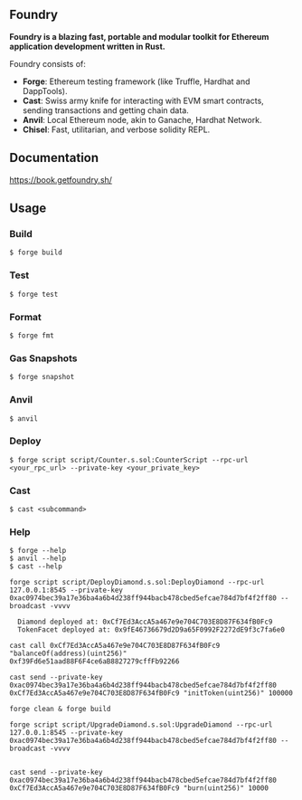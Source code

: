 ## Foundry

**Foundry is a blazing fast, portable and modular toolkit for Ethereum application development written in Rust.**

Foundry consists of:

-   **Forge**: Ethereum testing framework (like Truffle, Hardhat and DappTools).
-   **Cast**: Swiss army knife for interacting with EVM smart contracts, sending transactions and getting chain data.
-   **Anvil**: Local Ethereum node, akin to Ganache, Hardhat Network.
-   **Chisel**: Fast, utilitarian, and verbose solidity REPL.

## Documentation

https://book.getfoundry.sh/

## Usage

### Build

```shell
$ forge build
```

### Test

```shell
$ forge test
```

### Format

```shell
$ forge fmt
```

### Gas Snapshots

```shell
$ forge snapshot
```

### Anvil

```shell
$ anvil
```

### Deploy

```shell
$ forge script script/Counter.s.sol:CounterScript --rpc-url <your_rpc_url> --private-key <your_private_key>
```

### Cast

```shell
$ cast <subcommand>
```

### Help

```shell
$ forge --help
$ anvil --help
$ cast --help
```


```
forge script script/DeployDiamond.s.sol:DeployDiamond --rpc-url 127.0.0.1:8545 --private-key 0xac0974bec39a17e36ba4a6b4d238ff944bacb478cbed5efcae784d7bf4f2ff80 --broadcast -vvvv

  Diamond deployed at: 0xCf7Ed3AccA5a467e9e704C703E8D87F634fB0Fc9
  TokenFacet deployed at: 0x9fE46736679d2D9a65F0992F2272dE9f3c7fa6e0

cast call 0xCf7Ed3AccA5a467e9e704C703E8D87F634fB0Fc9 "balanceOf(address)(uint256)" 0xf39Fd6e51aad88F6F4ce6aB8827279cffFb92266

cast send --private-key 0xac0974bec39a17e36ba4a6b4d238ff944bacb478cbed5efcae784d7bf4f2ff80 0xCf7Ed3AccA5a467e9e704C703E8D87F634fB0Fc9 "initToken(uint256)" 100000

forge clean & forge build

forge script script/UpgradeDiamond.s.sol:UpgradeDiamond --rpc-url 127.0.0.1:8545 --private-key 0xac0974bec39a17e36ba4a6b4d238ff944bacb478cbed5efcae784d7bf4f2ff80 --broadcast -vvvv


cast send --private-key 0xac0974bec39a17e36ba4a6b4d238ff944bacb478cbed5efcae784d7bf4f2ff80 0xCf7Ed3AccA5a467e9e704C703E8D87F634fB0Fc9 "burn(uint256)" 10000
```